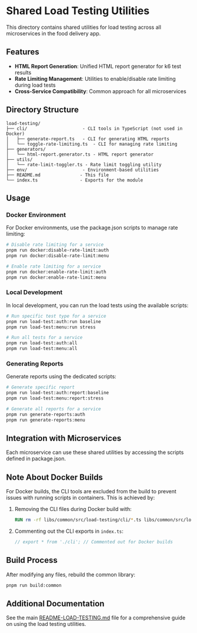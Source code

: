 # Shared Load Testing Utilities

This directory contains shared utilities for load testing across all microservices in the food delivery app.

## Features

- **HTML Report Generation**: Unified HTML report generator for k6 test results
- **Rate Limiting Management**: Utilities to enable/disable rate limiting during load tests
- **Cross-Service Compatibility**: Common approach for all microservices

## Directory Structure

```
load-testing/
├── cli/                     - CLI tools in TypeScript (not used in Docker)
│   ├── generate-report.ts   - CLI for generating HTML reports
│   └── toggle-rate-limiting.ts  - CLI for managing rate limiting
├── generators/             
│   └── html-report.generator.ts - HTML report generator
├── utils/
│   └── rate-limit-toggler.ts - Rate limit toggling utility
├── env/                     - Environment-based utilities
├── README.md               - This file
└── index.ts                - Exports for the module
```

## Usage

### Docker Environment

For Docker environments, use the package.json scripts to manage rate limiting:

```bash
# Disable rate limiting for a service
pnpm run docker:disable-rate-limit:auth
pnpm run docker:disable-rate-limit:menu

# Enable rate limiting for a service
pnpm run docker:enable-rate-limit:auth
pnpm run docker:enable-rate-limit:menu
```

### Local Development

In local development, you can run the load tests using the available scripts:

```bash
# Run specific test type for a service
pnpm run load-test:auth:run baseline
pnpm run load-test:menu:run stress

# Run all tests for a service
pnpm run load-test:auth:all
pnpm run load-test:menu:all
```

### Generating Reports

Generate reports using the dedicated scripts:

```bash
# Generate specific report
pnpm run load-test:auth:report:baseline
pnpm run load-test:menu:report:stress

# Generate all reports for a service
pnpm run generate-reports:auth
pnpm run generate-reports:menu
```

## Integration with Microservices

Each microservice can use these shared utilities by accessing the scripts defined in package.json.

## Note About Docker Builds

For Docker builds, the CLI tools are excluded from the build to prevent issues with running scripts in containers. This is achieved by:

1. Removing the CLI files during Docker build with:
   ```dockerfile
   RUN rm -rf libs/common/src/load-testing/cli/*.ts libs/common/src/load-testing/cli/*.js
   ```

2. Commenting out the CLI exports in `index.ts`:
   ```typescript
   // export * from './cli'; // Commented out for Docker builds
   ```

## Build Process

After modifying any files, rebuild the common library:

```bash
pnpm run build:common
```

## Additional Documentation

See the main [README-LOAD-TESTING.md](../../../../../README-LOAD-TESTING.md) file for a comprehensive guide on using the load testing utilities. 